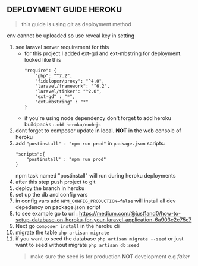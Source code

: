 ## DEPLOYMENT GUIDE HEROKU
> this guide is using git as deployment method

env cannot be uploaded so use reveal key in setting 

1. see laravel server requirement for this
    - for this project I added ext-gd and ext-mbstring for deployment. looked like this
        ```
        "require": {
            "php": "^7.2",
            "fideloper/proxy": "^4.0",
            "laravel/framework": "^6.2",
            "laravel/tinker": "^2.0",
            "ext-gd" : "*",
            "ext-mbstring" : "*"
        }
        ```
    - if you're using node dependency don't forget to add heroku buildpacks : ```add heroku/nodejs```
2. dont forget to composer update in local. **NOT** in the web console of heroku
3. add ```"postinstall" : "npm run prod"``` in ```package.json``` scripts:
    ```
    "scripts":{
        "postinstall" : "npm run prod"
    }
    ```
    npm task named "postinstall" will run during heroku deployments
3. after this step push project to git
4. deploy the branch in heroku
5. set up the db and config vars
1. in config vars add
```NPM_CONFIG_PRODUCTION=false``` will install all dev depedency on package.json script
6. to see example go to 
url : https://medium.com/@just1and0/how-to-setup-database-on-heroku-for-your-laravel-application-6a903c2c75c7 
7. Next go ```composer install``` in the heroku cli
8. migrate the table ```php artisan migrate```
9. if you want to seed the database ```php artisan migrate --seed``` or  just want to seed without migrate ```php artisan db:seed```
    > make sure the seed is for production **NOT** development e.g *faker*
